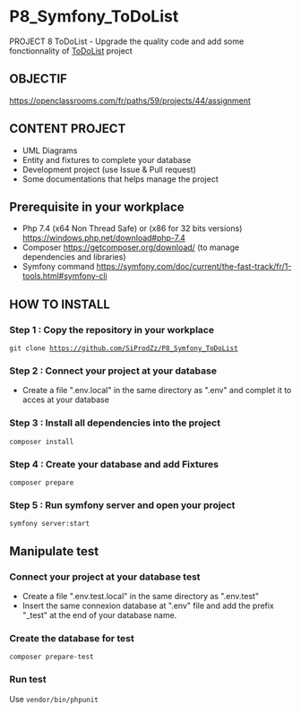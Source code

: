 # P8_Symfony_ToDoList
PROJECT 8 ToDoList - Upgrade the quality code and add some fonctionnality of [ToDoList](https://github.com/saro0h/projet8-TodoList) project

## OBJECTIF 
<https://openclassrooms.com/fr/paths/59/projects/44/assignment>

## CONTENT PROJECT
-   UML Diagrams
-   Entity and fixtures to complete your database
-   Development project (use Issue & Pull request)
-   Some documentations that helps manage the project

## Prerequisite in your workplace
-   Php 7.4  (x64 Non Thread Safe) or (x86 for 32 bits versions) <https://windows.php.net/download#php-7.4>
-   Composer  <https://getcomposer.org/download/> (to manage dependencies and libraries)
-   Symfony command <https://symfony.com/doc/current/the-fast-track/fr/1-tools.html#symfony-cli>

## HOW TO INSTALL

### Step 1 : Copy the repository in your workplace
<code>git clone https://github.com/SiProdZz/P8_Symfony_ToDoList</code>

### Step 2 : Connect your project at your database
-   Create a file ".env.local" in the same directory as ".env" and complet it to acces at your database

### Step 3 : Install all dependencies into the project
<code>composer install</code>

### Step 4 : Create your database and add Fixtures
<code>composer prepare</code>

### Step 5 : Run symfony server and open your project
<code>symfony server:start</code>

## Manipulate test

### Connect your project at your database test
-   Create a file ".env.test.local" in the same directory as ".env.test"
-   Insert the same connexion database at ".env" file and add the prefix "_test" at the end of your database name.

### Create the database for test
<code>composer prepare-test</code>

### Run test
Use <code>vendor/bin/phpunit</code>